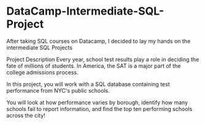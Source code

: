 # DataCamp-Intermediate-SQL-Project
After taking SQL courses on Datacamp, I decided to lay my hands on the intermediate SQL Projects

Project Description
Every year, school test results play a role in deciding the fate of millions of students. In America, the SAT is a major part of the college admissions process.

In this project, you will work with a SQL database containing test performance from NYC's public schools.

You will look at how performance varies by borough, identify how many schools fail to report information, and find the top ten performing schools across the city!
